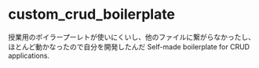 # custom_crud_boilerplate
授業用のボイラープーレトが使いにくいし、他のファイルに繋がらなかったし、ほとんど動かなったので自分を開発したんだ
Self-made boilerplate for CRUD applications.

